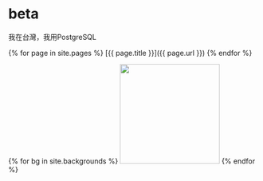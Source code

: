 # beta
我在台灣，我用PostgreSQL

{% for page in site.pages %}
  [{{ page.title }}]({{ page.url }})
{% endfor %}

{% for bg in site.backgrounds %}
  <a href="{{ bg.link }}"><img src="{{ bg.src }}" height=200 /></a>
{% endfor %}
